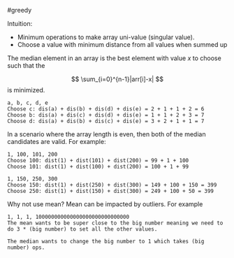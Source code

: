 #greedy

Intuition: 
- Minimum operations to make array uni-value (singular value).
- Choose a value with minimum distance from all values when summed up

The median element in an array is the best element with value $x$ to choose such that the 

$$ \sum_{i=0}^{n-1}|arr[i]-x| $$
is minimized.

```
a, b, c, d, e
Choose c: dis(a) + dis(b) + dis(d) + dis(e) = 2 + 1 + 1 + 2 = 6
Choose b: dis(a) + dis(c) + dis(d) + dis(e) = 1 + 1 + 2 + 3 = 7
Choose d: dis(a) + dis(b) + dis(c) + dis(e) = 3 + 2 + 1 + 1 = 7
```

In a scenario where the array length is even, then both of the median candidates are valid.
For example:
```
1, 100, 101, 200
Choose 100: dist(1) + dist(101) + dist(200) = 99 + 1 + 100
Choose 101: dist(1) + dist(100) + dist(200) = 100 + 1 + 99

1, 150, 250, 300
Choose 150: dist(1) + dist(250) + dist(300) = 149 + 100 + 150 = 399
Choose 250: dist(1) + dist(150) + dist(300) = 249 + 100 + 50 = 399
```
Why not use mean?
Mean can be impacted by outliers. For example
```
1, 1, 1, 100000000000000000000000000000
The mean wants to be super close to the big number meaning we need to do 3 * (big number) to set all the other values.

The median wants to change the big number to 1 which takes (big number) ops.
```